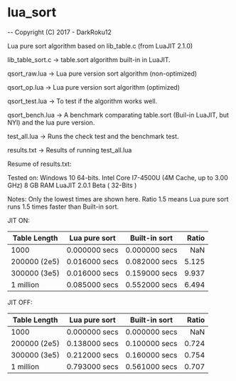 # lua_sort 

-- Copyright (C) 2017 - DarkRoku12

Lua pure sort algorithm based on lib_table.c (from LuaJIT 2.1.0)

lib_table_sort.c -> table.sort algorithm built-in in LuaJIT.

qsort_raw.lua -> Lua pure version sort algorithm (non-optimized)

qsort_op.lua -> Lua pure version sort algorithm (optimized)

qsort_test.lua -> To test if the algorithm works well.

qsort_bench.lua -> A benchmark comparating table.sort (Buil-in LuaJIT, but NYI) and the lua pure version.

test_all.lua -> Runs the check test and the benchmark test.

results.txt -> Results of running test_all.lua


Resume of results.txt: 

Tested on:
Windows 10 64-bits.
Intel Core I7-4500U (4M Cache, up to 3.00 GHz)
8 GB RAM 
LuaJIT 2.0.1 Beta ( 32-Bits )

Notes: 
Only the lowest times are shown here.
Ratio 1.5 means Lua pure sort runs 1.5 times faster than Built-in sort. 

JIT ON:

| Table Length  | Lua pure sort | Built-in sort | Ratio |
| ------------- | ------------- |:-------------:| -----:|
| 1000          | 0.000000 secs | 0.000000 secs | NaN   |
| 200000 (2e5)  | 0.016000 secs | 0.082000 secs | 5.125 |
| 300000 (3e5)  | 0.016000 secs | 0.159000 secs | 9.937 |
| 1 million     | 0.085000 secs | 0.552000 secs | 6.494 |

JIT OFF:

| Table Length  | Lua pure sort | Built-in sort | Ratio |
| ------------- | ------------- |:-------------:| -----:|
| 1000          | 0.000000 secs | 0.000000 secs | NaN   |
| 200000 (2e5)  | 0.138000 secs | 0.100000 secs | 0.724 |
| 300000 (3e5)  | 0.212000 secs | 0.160000 secs | 0.754 |
| 1 million     | 0.793000 secs | 0.561000 secs | 0.707 |


